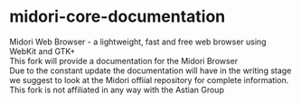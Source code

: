 # midori-core-documentation
Midori Web Browser - a lightweight, fast and free web browser using WebKit and GTK+  
This fork will provide a documentation for the Midori Browser  
Due to the constant update the documentation will have in the writing stage we suggest to look at the Midori offiial repository for complete information.  
This fork is not affiliated in any way with the Astian Group  
